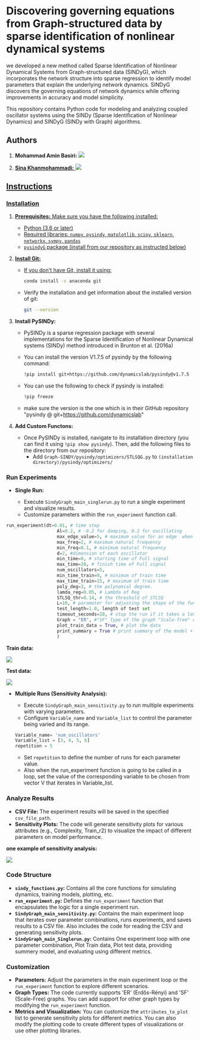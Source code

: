 # Discovering governing equations from Graph-structured data by sparse identification of nonlinear dynamical systems

we developed a new method called Sparse Identification of Nonlinear Dynamical Systems from Graph-structured data (SINDyG), which incorporates the network structure into sparse regression to identify model parameters that explain the underlying network dynamics. SINDyG discovers the governing equations of network dynamics while offering improvements in accuracy and model simplicity. 

This repository contains Python code for modeling and analyzing coupled oscillator systems using the SINDy (Sparse Identification of Nonlinear Dynamics) and SINDyG (SINDy with Graph) algorithms. 


## Authors

1. <strong>Mohammad Amin Basiri:</strong>   </a> <a href="https://scholar.google.com/citations?user=s2LeFW4AAAAJ&hl=en" target="_blank">
        <img src="https://img.shields.io/badge/Google Scholar-Link-lightblue"> 
    
2. <strong>Sina Khanmohammadi:</strong>  </a> <a href="https://scholar.google.co.uk/citations?hl=en&user=K6sMFj4AAAAJ&view_op=list_works&sortby=pubdate" target="_blank">
        <img src="https://img.shields.io/badge/Google Scholar-Link-lightblue">



## Instructions

### Installation

1. **Prerequisites:** Make sure you have the following installed:
   * Python (3.6 or later)
   * Required libraries:  `numpy`, `pysindy`, `matplotlib`, `scipy`, `sklearn`, `networkx`, `sympy`, `pandas`
   * `pysindyG` package (install from our repository as instructed below)

2. **Install Git:**

   * If you don't have Git, install it using:

     ```bash
     conda install -c anaconda git
     ```
   * Verify the installation and get information about the installed version of git:

     ```bash
     git --version
     ```
3. **Install PySINDy:**
      * PySINDy is a sparse regression package with several implementations for the Sparse Identification of Nonlinear Dynamical systems (SINDy) method introduced in Brunton et al. (2016a)
   * You can install the version V1.7.5 of pysindy by the following command:

     ```bash
     !pip install git+https://github.com/dynamicslab/pysindy@v1.7.5

     ```


   * You can use the following to check if pysindy is installed:

     ```bash
     !pip freeze
     ```

   * make sure the version is the one which is in their GitHub repository "pysindy @ git+https://github.com/dynamicslab"


4. **Add Custom Functons:**
      * Once PySINDy is installed, navigate to its installation directory (you can find it using `!pip show pysindy`). Then, add the following files to the directory from our repository:
        * Add `Graph-SINDY/pysindy/optimizers/STLSQG.py` to `(installation directory)/pysindy/optimizers/`

### Run Experiments
* **Single Run:**

   * Execute `SindyGraph_main_singlerun.py` to run a single experiment and visualize results.
   * Customize parameters within the `run_experiment` function call.

```python
run_experiment(dt=0.01, # time step
                   Al=0.2, # -0.2 for damping, 0.2 for oscillating
                   max_edge_value=5, # maximum value for an edge  when generating random edge values #5
                   max_freq=2, # maximum natural frequency
                   min_freq=0.1, # minimum natural frequency
                   d=2, #dimension of each oscillator
                   min_time=0, # starting time of Full signal
                   max_time=20, # finish time of Full signal
                   num_oscillators=5,
                   min_time_train=0, # minimum of train time
                   max_time_train=15, # maximum of train time
                   poly_deg=3, # the polynomial degree.
                   lamda_reg=0.05, # Lambda of Reg
                   STLSQ_thr=0.14, # the threshold of STLSQ
                   L=10, # parameter for adjusting the shape of the function
                   test_length=1.0, length of test set
                   timeout_seconds=20, # stop the run if it takes a long time
                   Graph = "ER", #"SF" Type of the graph "Scale-free" or "ER"
                   plot_train_data = True, # plot the data
                   print_summary = True # print summary of the model + all the scores and metrics
                   )
```


<strong>Train data:</strong> 

<img src='Sample Results/Training.png' type='image'></a>    


<strong>Test data:</strong> 

<img src='Sample Results/Testing.png' type='image'></a> 


* **Multiple Runs (Sensitivity Analysis):**
   * Execute `SindyGraph_main_sensitivity.py` to run multiple experiments with varying parameters.
   * Configure `Variable_name` and `Variable_list` to control the parameter being varied and its range.

   ```python
   Variable_name= 'num_oscillators'
   Variable_list = [3, 4, 5, 6] 
   repetition = 5
   ```
   * Set `repetition` to define the number of runs for each parameter value.
   * Also when the run_experiment function is going to be called in a loop, set the value of the corresponding variable to be chosen from vector V that iterates in Variable_list.

### Analyze Results
   * **CSV File:** The experiment results will be saved in the specified `csv_file_path`.
   * **Sensitivity Plots:** The code will generate sensitivity plots for various attributes (e.g., Complexity, Train_r2) to visualize the impact of different parameters on model performance.






<strong>one example of sensitivity analysis:</strong> 

<img src='Sample Results/Sensitivty.png' type='image'></a>    


### Code Structure

* **`sindy_functions.py`:**  Contains all the core functions for simulating dynamics, training models, plotting, etc. 
* **`run_experiment.py`:**  Defines the `run_experiment` function that encapsulates the logic for a single experiment run.
* **`SindyGraph_main_sensitivity.py`:**  Contains the main experiment loop that iterates over parameter combinations, runs experiments, and saves results to a CSV file. Also includes the code for reading the CSV and generating sensitivity plots.
* **`SindyGraph_main_Singlerun.py`:**  Contains One experiment loop with one parameter combination, Plot Train data, Plot test data, providing summery model, and evaluating using different metrics.

### Customization

* **Parameters:** Adjust the parameters in the main experiment loop or the `run_experiment` function to explore different scenarios.
* **Graph Types:**  The code currently supports 'ER' (Erdős-Rényi) and 'SF' (Scale-Free) graphs. You can add support for other graph types by modifying the `run_experiment` function.
* **Metrics and Visualization:**  You can customize the `attributes_to_plot` list to generate sensitivity plots for different metrics.  You can also modify the plotting code to create different types of visualizations or use other plotting libraries.
   
